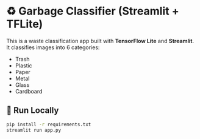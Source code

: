 # ♻️ Garbage Classifier (Streamlit + TFLite)

This is a waste classification app built with **TensorFlow Lite** and **Streamlit**.  
It classifies images into 6 categories:  
- Trash  
- Plastic  
- Paper  
- Metal  
- Glass  
- Cardboard  

## 🚀 Run Locally
```bash
pip install -r requirements.txt
streamlit run app.py
